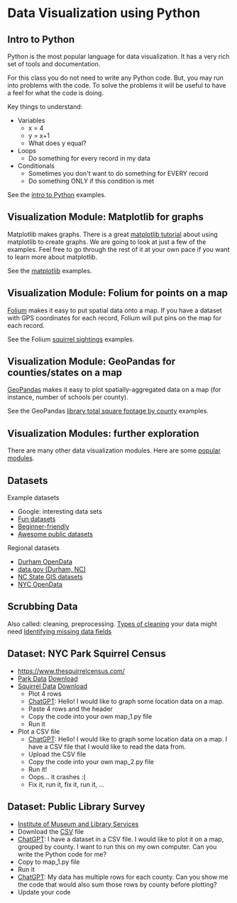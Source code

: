 # Data Visualization using Python

## Intro to Python

Python is the most popular language for data visualization. It has a very rich set of tools and documentation.

For this class you do not need to write any Python code. But, you may run into problems with the code. To solve the problems it will be useful to have a feel for what the code is doing.

Key things to understand:
* Variables
  * x = 4
  * y = x+1
  * What does y equal?
* Loops
  * Do something for every record in my data
* Conditionals
  * Sometimes you don't want to do something for EVERY record
  * Do something ONLY if this condition is met

See the [intro to Python](./intro/) examples.

## Visualization Module: Matplotlib for graphs

Matplotlib makes graphs. There is a great [matplotlib tutorial](https://thepythoncodingbook.com/basics-of-data-visualisation-in-python-using-matplotlib/) about using matplotlib to create graphs. We are going to look at just a few of the examples. Feel free to go through the rest of it at your own pace if you want to learn more about matplotlib.

See the [matplotlib](./matplotlib/) examples.

## Visualization Module: Folium for points on a map

[Folium](https://python-visualization.github.io/folium/latest/#) makes it easy to put spatial data onto a map. If you have a dataset with GPS coordinates for each record, Folium will put pins on the map for each record.

See the Folium [squirrel sightings](./squirrels/) examples.

## Visualization Module: GeoPandas for counties/states on a map

[GeoPandas](https://geopandas.org/en/stable/) makes it easy to plot spatially-aggregated data on a map (for instance, number of schools per county).

See the GeoPandas [library total square footage by county](./publicLibraries/) examples.

## Visualization Modules: further exploration

There are many other data visualization modules. Here are some [popular modules](https://mode.com/blog/python-data-visualization-libraries).

## Datasets

Example datasets
* Google: interesting data sets
* [Fun datasets](https://www.springboard.com/blog/data-science/15-fun-datasets-to-analyze/)
* [Beginner-friendly](https://www.kaggle.com/code/rtatman/fun-beginner-friendly-datasets)
* [Awesome public datasets](https://github.com/awesomedata/awesome-public-datasets)

Regional datasets
* [Durham OpenData](https://live-durhamnc.opendata.arcgis.com/)
* [data.gov (Durham, NC)](https://catalog.data.gov/dataset/?tags=durham&page=1)
* [NC State GIS datasets](https://www.lib.ncsu.edu/gis/datalist)
* [NYC OpenData](https://opendata.cityofnewyork.us/)

## Scrubbing Data

Also called: cleaning, preprocessing.
[Types of cleaning](https://www.tableau.com/learn/articles/what-is-data-cleaning) your data might need
[Identifying missing data fields](https://github.com/ResidentMario/missingno)

## Dataset: NYC Park Squirrel Census

* https://www.thesquirrelcensus.com/
* [Park Data](https://www.dropbox.com/s/268uogek0mcypn9/park-data.csv?dl=0) [Download](https://www.dropbox.com/scl/fi/7hf5i33slsr5z44c3eues/park-data.csv?rlkey=qfk9bitznqjhxemrqoyrtcdje&e=1&dl=1)
* [Squirrel Data](https://www.dropbox.com/s/b97hxtsthbidl34/squirrel-data.csv?dl=0) [Download](https://www.dropbox.com/scl/fi/is2yaa5gz1of32xo1xwvd/squirrel-data.csv?rlkey=sao5wj2tqd98nzs6rsi5k7ot6&e=1&dl=1)
  * Plot 4 rows
  * [ChatGPT](https://chatgpt.com/): Hello! I would like to graph some location data on a map.
  * Paste 4 rows and the header
  * Copy the code into your own map_1.py file
  * Run it
* Plot a CSV file
  * [ChatGPT](https://chatgpt.com/): Hello! I would like to graph some location data on a map. I have a CSV file that I would like to read the data from.
  * Upload the CSV file
  * Copy the code into your own map_2.py file
  * Run it!
  * Oops... it crashes :(
  * Fix it, run it, fix it, run it, ...

## Dataset: Public Library Survey
* [Institute of Museum and Library Services](https://www.imls.gov/research-evaluation/data-collection/public-libraries-survey)
* Download the [CSV](https://www.imls.gov/sites/default/files/2024-06/pls_fy2022_csv.zip) file
* [ChatGPT](https://chatgpt.com/): I have a dataset in a CSV file. I would like to plot it on a map, grouped by county. I want to run this on my own computer. Can you write the Python code for me?
* Copy to map_1.py file
* Run it
* [ChatGPT](https://chatgpt.com/): My data has multiple rows for each county. Can you show me the code that would also sum those rows by county before plotting?
* Update your code
